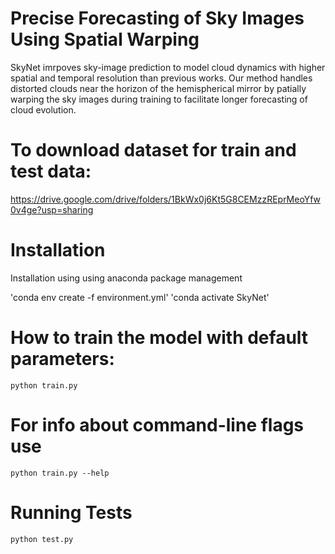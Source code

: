 # Precise Forecasting of Sky Images Using Spatial Warping
 SkyNet imrpoves sky-image prediction to model cloud dynamics with higher spatial and temporal resolution than previous works. Our method handles distorted clouds near the horizon of the hemispherical mirror by patially warping the sky images during training to facilitate longer forecasting of cloud evolution. 

# To download dataset for train and test data:
    
https://drive.google.com/drive/folders/1BkWx0j6Kt5G8CEMzzREprMeoYfw0v4ge?usp=sharing
# Installation
Installation using using anaconda package management

'conda env create -f environment.yml'
'conda activate SkyNet'

# How to train the model with default parameters:
    python train.py

# For info about command-line flags use
    python train.py --help

# Running Tests
    python test.py



